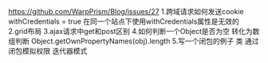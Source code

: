 https://github.com/WarpPrism/Blog/issues/27
1.跨域请求如何发送cookie
withCredentials = true
在同一个站点下使用withCredentials属性是无效的
2.grid布局
3.ajax请求中get和post区别
4.如何判断一个Object是否为空
转化为数组判断
Object.getOwnPropertyNames(obj).length
5.写一个闭包的例子
类 通过闭包模拟权限
迭代器模式